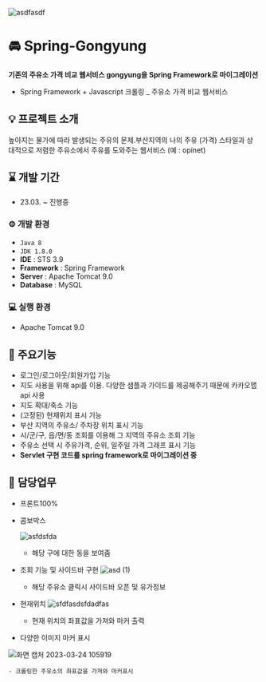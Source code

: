 ![asdfasdf](https://user-images.githubusercontent.com/119999556/227833610-0e89c509-ca77-4bb1-9a42-b3453f4c7fa9.png)

# 🚘 Spring-Gongyung

**기존의 주유소 가격 비교 웹서비스 gongyung을 Spring Framework로 마이그레이션**

- Spring Framework + Javascript 크롤링 _ 주유소 가격 비교 웹서비스

## 💡 프로젝트 소개

높아지는 물가에 따라 발생되는 주유의 문제.부산지역의 나의 주유 (가격) 스타일과 상대적으로 저렴한 주유소에서 주유를 도와주는 웹서비스 (예 : opinet)

## ⌛ 개발 기간

- 23.03. ~ 진행중

### ⚙ 개발 환경

- `Java 8`
- `JDK 1.8.0`
- **IDE** : STS 3.9
- **Framework** : Spring Framework
- **Server** : Apache Tomcat 9.0
- **Database** : MySQL

### 💻 실행 환경

- Apache Tomcat 9.0

## 📌 주요기능

- 로그인/로그아웃/회원가입 기능
- 지도 사용을 위해 api를 이용. 다양한 샘플과 가이드를 제공해주기 때문에 카카오맵 api 사용
- 지도 확대/축소 기능
- (고정된) 현재위치 표시 기능
- 부산 지역의 주유소/ 주차장 위치 표시 기능
- 시/군/구, 읍/면/동 조회를 이용해 그 지역의 주유소 조회 기능
- 주유소 선택 시 주유가격, 순위, 일주일 가격 그래프 표시 기능
- **Servlet 구현 코드를 spring framework로 마이그레이션 중**

## 🌟 담당업무

- 프론트100%
- 콤보박스
    
    ![asfdsfda](https://user-images.githubusercontent.com/119999556/227833631-bc8da753-99ec-439a-839b-40170c102183.png)

    
    - 해당 구에 대한 동을 보여줌
- 조회 기능 및 사이드바 구현
![asd (1)](https://user-images.githubusercontent.com/119999556/227833902-f4e04aa5-e08a-4670-8d7b-e1a48fb2af62.png)

    - 해당 주유소 클릭시 사이드바 오픈 및 유가정보
- 현재위치
    ![sfdfasdsfdadfas](https://user-images.githubusercontent.com/119999556/227833859-6143637a-4037-44ca-8f9e-39544fe451d2.png)

 
    - 현재 위치의 좌표값을 가져와 마커 출력
- 다양한 이미지 마커 표시
    
 ![화면 캡처 2023-03-24 105919](https://user-images.githubusercontent.com/119999556/227833981-cef59e90-4d73-4928-9e79-e8fa068dde7d.png)

    
    - 크롤링한 주유소의 좌표값을 가져와 마커표시
